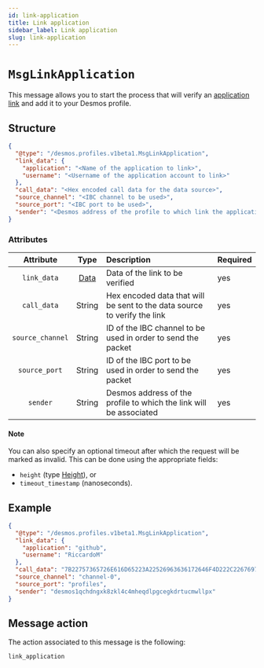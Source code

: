 ```yaml
---
id: link-application
title: Link application
sidebar_label: Link application
slug: link-application
---
```


# `MsgLinkApplication`
This message allows you to start the process that will verify
an [application link](../../02-types/profiles/application-link.md#contained-data) and add it to your Desmos profile.

## Structure

```json
{
  "@type": "/desmos.profiles.v1beta1.MsgLinkApplication",
  "link_data": {
    "application": "<Name of the application to link>",
    "username": "<Username of the application account to link>"
  },
  "call_data": "<Hex encoded call data for the data source>",
  "source_channel": "<IBC channel to be used>",
  "source_port": "<IBC port to be used>",
  "sender": "<Desmos address of the profile to which link the application>"
}
```

### Attributes

| Attribute | Type | Description | Required |
| :-------: | :----: | :-------- | :------- |
| `link_data`  | [Data](../../02-types/profiles/application-link.md#contained-data) | Data of the link to be verified | yes |
| `call_data`| String | Hex encoded data that will be sent to the data source to verify the link | yes |
| `source_channel` | String | ID of the IBC channel to be used in order to send the packet | yes |
| `source_port` | String | ID of the IBC port to be used in order to send the packet | yes |
| `sender` | String | Desmos address of the profile to which the link will be associated | yes |

#### Note
You can also specify an optional timeout after which the request will be marked as invalid. This can be done using the
appropriate fields:

- `height` (type [Height](https://docs.cosmos.network/v0.42/core/proto-docs.html#height)), or
- `timeout_timestamp` (nanoseconds).

## Example

````json
{
  "@type": "/desmos.profiles.v1beta1.MsgLinkApplication",
  "link_data": {
    "application": "github",
    "username": "RiccardoM"
  },
  "call_data": "7B22757365726E616D65223A22526963636172646F4D222C22676973745F6964223A223732306530303732333930613930316262383065353966643630643766646564227D",
  "source_channel": "channel-0",
  "source_port": "profiles",
  "sender": "desmos1qchdngxk8zkl4c4mheqdlpgcegkdrtucmwllpx"
} 
````

## Message action
The action associated to this message is the following:

```
link_application
```
